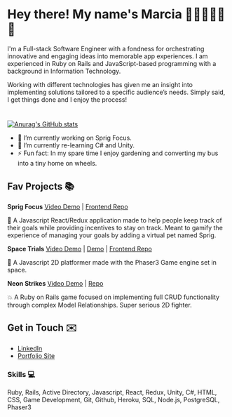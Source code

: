 # Hey there! My name's Marcia 🌲🌲🌲🚌🌲🌲

I'm a Full-stack Software Engineer with a fondness for orchestrating innovative and engaging ideas into memorable app experiences. I am experienced in Ruby on Rails and JavaScript-based programming with a background in Information Technology. 

Working with different technologies has given me an insight into implementing solutions tailored to a specific audience’s needs. Simply said, I get things done and I enjoy the process!
#
[![Anurag's GitHub stats](https://github-readme-stats.vercel.app/api?username=Marcia-Free&show_icons=true&theme=merko)](https://github.com/anuraghazra/github-readme-stats)

- 🔭 I’m currently working on Sprig Focus.
- 🌱 I’m currently re-learning C# and Unity.
- ⚡ Fun fact: In my spare time I enjoy gardening and converting my bus into a tiny home on wheels.

## Fav Projects 📚

**Sprig Focus**  [Video Demo](https://youtu.be/CcOCqLTyt8E) | [Frontend Repo](https://github.com/Marcia-Free/Sprig_Focus_frontend)

🌿 A Javascript React/Redux application made to help people keep track of their goals while providing incentives to stay on track. Meant to gamify the experience of managing your goals by adding a virtual pet named Sprig.

**Space Trials**  [Video Demo](https://youtu.be/5gz5DKMdtH8) | [Demo](https://muhidin123.github.io/space-invaders-game-fe/) | [Frontend Repo](https://github.com/Marcia-Free/Space_Trials_frontend)

🌌 A Javascript 2D platformer made with the Phaser3 Game engine set in space.


**Neon Strikes**  [Video Demo](https://youtu.be/A_axRZ3ixBY) | [Repo](https://github.com/Marcia-Free/Neon_Strikes)

💥 A Ruby on Rails game focused on implementing full CRUD functionality through complex Model Relationships. Super serious 2D fighter.



## Get in Touch ✉️
- [LinkedIn](http://www.linkedin.com/in/marcia-freeman)
- [Portfolio Site](https://marcia-freeman.com)



### Skills 💻
Ruby, Rails, Active Directory, Javascript, React, Redux, Unity, C#, HTML, CSS, Game Development, Git, Github, Heroku, SQL, Node.js, PostgreSQL, Phaser3



<!--
**Marcia-Free/Marcia-Free** is a ✨ _special_ ✨ repository because its `README.md` (this file) appears on your GitHub profile.

- [Website](http://marcia-freeman.com)

Here are some ideas to get you started:

- 🔭 I’m currently working on ...
- 🌱 I’m currently learning ...
- 👯 I’m looking to collaborate on ...
- 🤔 I’m looking for help with ...
- 💬 Ask me about ...
- 📫 How to reach me: ...
- 😄 Pronouns: ...
- ⚡ Fun fact: ...
-->
